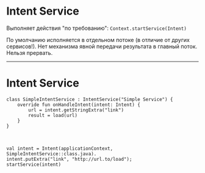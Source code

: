 # Intent Service

Выполняет действия "по требованию": `Context.startService(Intent)`  

По умолчанию исполняется в отдельном потоке (в отличие от других сервисов!).
Нет механизма явной передачи результата в главный поток.  
Нельзя прервать.  


------

# Intent Service


<pre><code class="kotlin">class SimpleIntentService : IntentService("Simple Service") {
    override fun onHandleIntent(intent: Intent) {
        url = intent.getStringExtra("link")
        result = load(url)
    }
}
</code></pre>

<br>

<pre><code class="kotlin">val intent = Intent(applicationContext, SimpleIntentService::class.java).
intent.putExtra("link", "http://url.to/load");
startService(intent)
</code></pre> 
